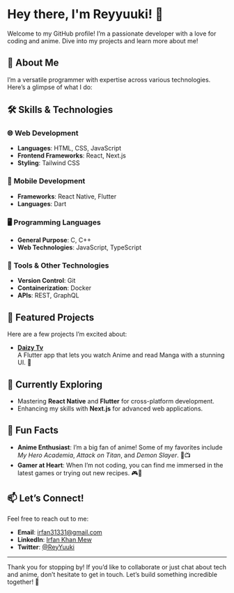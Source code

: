 # Hey there, I'm Reyyuuki! 👋

Welcome to my GitHub profile! I’m a passionate developer with a love for coding and anime. Dive into my projects and learn more about me!

## 🚀 About Me

I’m a versatile programmer with expertise across various technologies. Here’s a glimpse of what I do:

## 🛠️ Skills & Technologies

### 🌐 **Web Development**

- **Languages**: HTML, CSS, JavaScript
- **Frontend Frameworks**: React, Next.js
- **Styling**: Tailwind CSS

### 📱 **Mobile Development**

- **Frameworks**: React Native, Flutter
- **Languages**: Dart

### 🖥️ **Programming Languages**

- **General Purpose**: C, C++
- **Web Technologies**: JavaScript, TypeScript

### 🔧 **Tools & Other Technologies**

- **Version Control**: Git
- **Containerization**: Docker
- **APIs**: REST, GraphQL

## 🌟 Featured Projects

Here are a few projects I’m excited about:

- **[Daizy Tv](https://github.com/reyyuuki/daizy-tv)**  
  A Flutter app that lets you watch Anime and read Manga with a stunning UI. 🍲

## 🌱 Currently Exploring

- Mastering **React Native** and **Flutter** for cross-platform development.
- Enhancing my skills with **Next.js** for advanced web applications.

## 🎨 Fun Facts

- **Anime Enthusiast**: I’m a big fan of anime! Some of my favorites include *My Hero Academia*, *Attack on Titan*, and *Demon Slayer*. 🌟📺
- **Gamer at Heart**: When I’m not coding, you can find me immersed in the latest games or trying out new recipes. 🎮🍳

## 📫 Let’s Connect!

Feel free to reach out to me:

- **Email**: [irfan31331@gmail.com](mailto:irfan31331@gmail.com)
- **LinkedIn**: [Irfan Khan Mew](https://www.linkedin.com/in/irfan-khan-mew)
- **Twitter**: [@ReyYuuki](https://twitter.com/ReyYuuki313)

---

Thank you for stopping by! If you’d like to collaborate or just chat about tech and anime, don’t hesitate to get in touch. Let’s build something incredible together! 🚀

